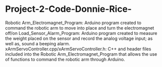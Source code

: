 # Project-2-Code-Donnie-Rice-
Robotic Arm_Electromagnet_Program: Arduino program created to command the robotic arm to move into place and turn the electromagnet off/on
Load_Sensor_Alarm_Program: Arduino program created to measure the weight placed on the sensor and record the analog voltage input; as well as, sound a beeping alarm.
xArmServoController.cpp/xArmServoController.h: C++ and header files included into the Robotic Arm_Electromagnet_Program that allows the use of functions to command the robotic arm through Arduino.
